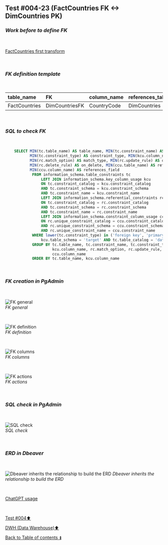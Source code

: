## Test #004-23 (FactCountries FK <-> DimCountries PK)  

### **_Work before to define FK_**  

<p><br></p>

[FactCountries first transform](../dbo.DimGeography.md)

<p><br></p>

### **_FK definition template_**  

<p><br></p> 

| table_name         | FK                   | column_name       | references_table   | PK                      | references_field  | match_type | on_delete | on_update |
| :----------------- | :------------------- | :---------------- | :----------------- | :---------------------- | :---------------- | :--------- | :-------: | :-------: |
| FactCountries      | DimCountriesFK       | CountryCode       | DimCountries       | DimCountries_pkey       | CountryCode       | full       | X         | X         |

<p><br></p>

### **_SQL to check FK_**  

<p><br></p>

````SQL 
	SELECT MIN(tc.table_name) AS table_name, MIN(tc.constraint_name) AS constraint_name, 
		   MIN(tc.constraint_type) AS constraint_type, MIN(kcu.column_name) AS column_name, 
		   MIN(rc.match_option) AS match_type, MIN(rc.update_rule) AS on_update, 
		   MIN(rc.delete_rule) AS on_delete, MIN(ccu.table_name) AS references_table,
		   MIN(ccu.column_name) AS references_field
		   	FROM information_schema.table_constraints tc
				LEFT JOIN information_schema.key_column_usage kcu
				ON tc.constraint_catalog = kcu.constraint_catalog
				AND tc.constraint_schema = kcu.constraint_schema
				AND tc.constraint_name = kcu.constraint_name
				LEFT JOIN information_schema.referential_constraints rc
				ON tc.constraint_catalog = rc.constraint_catalog
				AND tc.constraint_schema = rc.constraint_schema
				AND tc.constraint_name = rc.constraint_name
				LEFT JOIN information_schema.constraint_column_usage ccu
				ON rc.unique_constraint_catalog = ccu.constraint_catalog
				AND rc.unique_constraint_schema = ccu.constraint_schema
				AND rc.unique_constraint_name = ccu.constraint_name
			WHERE lower(tc.constraint_type) in ('foreign key', 'primary key') AND
				kcu.table_schema = 'target' AND tc.table_catalog = 'datawarehouse' AND tc.table_name = 'FactCountries'
			GROUP BY tc.table_name, tc.constraint_name, tc.constraint_type, 
					 kcu.column_name, rc.match_option, rc.update_rule, rc.delete_rule , ccu.table_name ,
		             ccu.column_name
			ORDER BY tc.table_name, kcu.column_name
````

<p><br></p>

### **_FK creation in PgAdmin_**

<p><br></p>

![FK general](https://i.imgur.com/aZTCc1W.png)  
_FK general_  

<p><br></p>

![FK definition](https://i.imgur.com/qy0NDZw.png)  
_FK definition_  

<p><br></p>

![FK columns](https://i.imgur.com/meIlyax.png)  
_FK columns_  

<p><br></p>

![FK actions](https://i.imgur.com/f3649eA.png)  
_FK actions_  

<p><br></p>

### **_SQL check in PgAdmin_**

<p><br></p>

![SQL check](https://i.imgur.com/NPLtowz.png)  
_SQL check_  

<p><br></p>

### **_ERD in Dbeaver_**  

<p><br></p>

![Dbeaver inherits the relationship to build the ERD](https://i.imgur.com/Hx93TgT.png)
_Dbeaver inherits the relationship to build the ERD_

<p><br></p> 

[ChatGPT usage](../../CHATGPT_USAGE.md)  

<p><br></p>

[Test #004:arrow_up:](t004.md)  

[DWH (Data Warehouse):arrow_up:](../dwh.md)  

[Back to Table of contents :arrow_double_up:](../../README.md)   